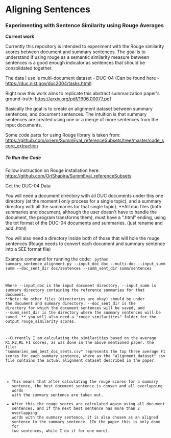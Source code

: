 # Aligning Sentences

### Experimenting with Sentence Similarity using Rouge Averages


**Current work**

Currently this repository is intended to experiment with the Rouge similarity scores between document and summary sentences.
The goal is to understand if using rouge as a semantic similarity measure between sentences is a good enough indicator as sentences that should be consolidated together.

The data I use is multi-document dataset - DUC-04
(Can be found here - https://duc.nist.gov/duc2004/tasks.html)

Right now this work aims to replicate this abstract summarization paper's ground-truth:
https://arxiv.org/pdf/1906.00077.pdf

Basically the goal is to create an alignment dataset between summary sentences, and document sentences.
The intuition is that summary sentences are created using one or a merge of more sentences from the input documents.

Some code parts for using Rouge library is taken from: https://github.com/oriern/SummEval_referenceSubsets/tree/master/code_score_extraction

##### To Run the Code

Follow instruction on Rouge installation here:
https://github.com/OriShapira/SummEval_referenceSubsets

Get the DUC-04 Data

You will need a document directory with all DUC documents under this one directory (at the moment I only process for a single topic),
and a summary directory with all the summaries for that single topic).
**All duc files (both summaries and document, although the user doesn't have to handle the document, the program transforms them), 
must have a ".html" ending, using the txt format of the DUC-04 documents and summaries. (just rename and add .html)

You will also need a directory inside both of those that will hole the rouge sentences
(Rouge needs to convert each document and summary sentence into a SEE format file)

Example command for running the code:
<code> python summary_sentence_alignment.py --input_doc doc --multi-doc --input_summ summ --doc_sent_dir doc/sentences --summ_sent_dir summ/sentences

Where --input_doc is the input document directory, --input_summ is summary directory containing the reference summaries for that document.
**<italic>Note: No other files (directories are okay) should be under the document and summary directory.</italic>
--doc_sent_dir is the directory for which the document sentences will be saved, and --summ_sent_dir is the directory where the summary sentences will be saved.
 ** you will also need a "rouge_similarities" folder for the output rouge_similarity scores.
 
 
 --Currently I am calculating the similarities based on the average R1,R2,RL F1 scores, as was done in the above mentioned paper.
 the file: "summaries_and_best_doc_sents.csv" represents the top three average F1 scores for each summary sentence,
 where as the "alignment_dataset" csv file contains the actual alignment dataset described in the paper.
 - This means that after calculating the rouge scores for a summary sentence, the best document sentence is chosen and all
 overlapping words with the summary sentence are taken out.
 - After this the rouge scores are calculated again using all document sentences, and if the next best sentence
 has more than 2 overlapping words with the summary sentence, it is also chosen as an aligned sentence to the summary sentence.
 (In the paper this is only done for two sentences, while I do it for one more).
 
